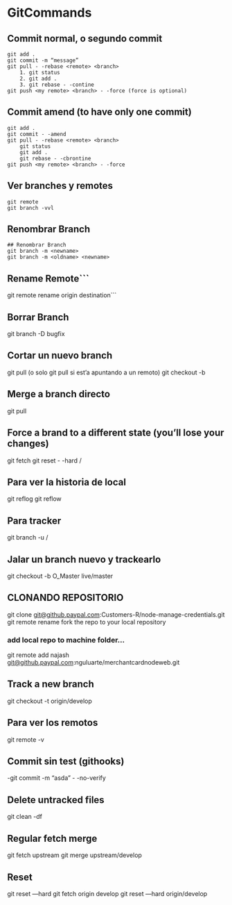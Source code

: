 # GitCommands

## Commit normal, o segundo commit 
```
git add .
git commit -m “message”
git pull - -rebase <remote> <branch>
	1. git status
	2. git add .
	3. git rebase - -contine
git push <my remote> <branch> - -force (force is optional)
```

## Commit amend (to have only one commit)
```
git add .
git commit - -amend
git pull - -rebase <remote> <branch>
	git status
	git add .
	git rebase - -cbrontine
git push <my remote> <branch> - -force
```

## Ver branches y remotes
```
git remote
git branch -vvl
```

## Renombrar Branch
```
## Renombrar Branch
git branch -m <newname>
git branch -m <oldname> <newname>
```

## Rename Remote```
git remote rename origin destination```

## Borrar Branch
git branch -D bugfix

## Cortar un nuevo branch
git pull <remote> <branch> (o solo git pull si est’a apuntando a un remoto)
git checkout -b <new-branch>

## Merge a branch directo
git pull <remote> <branch>

## Force a brand to a different state (you’ll lose your changes)
git fetch <remote>
git reset - -hard <remote>/<branch>

## Para ver la historia de local 
git reflog
git reflow <remote>

## Para tracker
git branch -u <remote>/<branch>

## Jalar un branch nuevo y trackearlo
git checkout -b O_Master live/master

## CLONANDO REPOSITORIO
git clone git@github.paypal.com:Customers-R/node-manage-credentials.git
git remote rename <oldname> <newname>
fork the repo to your local repository
### add local repo to machine folder…
git remote add najash git@github.paypal.com:nguluarte/merchantcardnodeweb.git

## Track a new branch
git checkout -t origin/develop

## Para ver los remotos
git remote  -v

## Commit sin test (githooks)
-git commit -m “asda”  - -no-verify

## Delete untracked files
git clean -df

## Regular fetch merge
git fetch upstream
git merge upstream/develop

## Reset 
git reset —hard
git fetch origin develop
git reset —hard origin/develop
